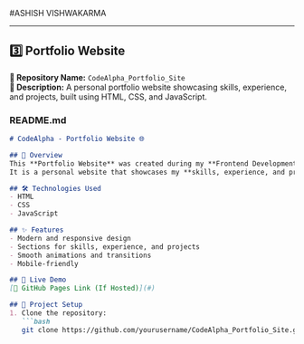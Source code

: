 

#ASHISH VISHWAKARMA


---

## **3️⃣ Portfolio Website**
**📌 Repository Name:** `CodeAlpha_Portfolio_Site`  
**📜 Description:** A personal portfolio website showcasing skills, experience, and projects, built using HTML, CSS, and JavaScript.

### **README.md**
```markdown
# CodeAlpha - Portfolio Website 🌐

## 📌 Overview
This **Portfolio Website** was created during my **Frontend Development Internship** at **@CodeAlpha**.  
It is a personal website that showcases my **skills, experience, and projects**.

## 🛠 Technologies Used
- HTML  
- CSS  
- JavaScript  

## ✨ Features
- Modern and responsive design  
- Sections for skills, experience, and projects  
- Smooth animations and transitions  
- Mobile-friendly  

## 🚀 Live Demo  
[🔗 GitHub Pages Link (If Hosted)](#)

## 📂 Project Setup  
1. Clone the repository:  
   ```bash
   git clone https://github.com/yourusername/CodeAlpha_Portfolio_Site.git


